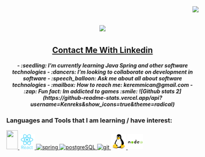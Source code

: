 <img align="right" src="https://visitor-badge.laobi.icu/badge?page_id=Kenreks.Kenreks">
<h1 align="center">
  <a href="https://github.com/Kenreks">
    <img src="https://readme-typing-svg.herokuapp.com?size=36&center=true&multiline=true&width=500&height=100&lines=Hello%2C+There!+%F0%9F%91%8B;Happy+to+see+you+%F0%9F%98%8A">
  </a>
</h1>
<h2 align="center"><a href="https://www.linkedin.com/in/keremmican/" target="_blank">Contact Me With Linkedin</a></h2>
<h5 align="center">
- :seedling: I’m currently learning Java Spring and other software technologies
- :dancers: I’m looking to collaborate on development in software
- :speech_balloon: Ask me about all about software technologies
- :mailbox: How to reach me: keremmican@gmail.com
- :zap: Fun fact: Im addicted to games :smile:
![Github stats 2](https://github-readme-stats.vercel.app/api?username=Kenreks&show_icons=true&theme=radical)
<h3 align="left">Languages and Tools that I am learning / have interest:</h3>
<p align="left">
  <a href="https://www.java.com/" target="_blank" rel="noreferrer">
    <img src="https://www.logolynx.com/images/logolynx/40/4070ab2cfaaaa20f057a719f1805d853.png" width="30" height="50" style="max-width: 100%;">
   </a>
   <a href="https://reactjs.org/" target="_blank" rel="noreferrer">
    <img src="https://raw.githubusercontent.com/devicons/devicon/master/icons/react/react-original-wordmark.svg" alt="react" width="40" height="40"/>
  </a>
  <a href="https://spring.io/" target="_blank" rel="noreferrer">
    <img src="https://spring.io/images/spring-logo-9146a4d3298760c2e7e49595184e1975.svg" alt="spring" width="60" height="40"/>
  </a>
  <a href="https://www.postgresql.org/" target="_blank" rel="noreferrer">
    <img src="https://www.postgresql.org/media/img/about/press/elephant.png" alt="postgreSQL" width="40" height="40"/>
  </a>
  <a href="https://git-scm.com/" target="_blank" rel="noreferrer">
    <img src="https://www.vectorlogo.zone/logos/git-scm/git-scm-icon.svg" alt="git" width="40" height="40"/>
  </a>
  </a>
  <a href="https://www.linux.org/" target="_blank" rel="noreferrer">
    <img src="https://raw.githubusercontent.com/devicons/devicon/master/icons/linux/linux-original.svg" alt="linux" width="40" height="40"/>
  </a>
  <a href="https://nodejs.org" target="_blank" rel="noreferrer">
    <img src="https://raw.githubusercontent.com/devicons/devicon/master/icons/nodejs/nodejs-original-wordmark.svg" alt="nodejs" width="40" height="40"/>
  </a>
</p>
